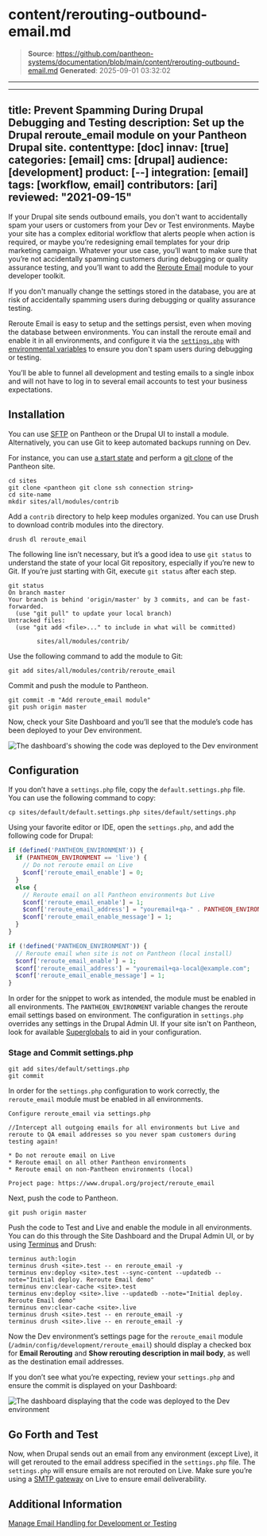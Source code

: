 # content/rerouting-outbound-email.md

> **Source**: https://github.com/pantheon-systems/documentation/blob/main/content/rerouting-outbound-email.md
> **Generated**: 2025-09-01 03:32:02

---

---
title: Prevent Spamming During Drupal Debugging and Testing
description: Set up the Drupal reroute_email module on your Pantheon Drupal site.
contenttype: [doc]
innav: [true]
categories: [email]
cms: [drupal]
audience: [development]
product: [--]
integration: [email]
tags: [workflow, email]
contributors: [ari]
reviewed: "2021-09-15"
---
If your Drupal site sends outbound emails, you don't want to accidentally spam your users or customers from your Dev or Test environments. Maybe your site has a complex editorial workflow that alerts people when action is required, or maybe you’re redesigning email templates for your drip marketing campaign. Whatever your use case, you’ll want to make sure that you’re not accidentally spamming customers during debugging or quality assurance testing, and you’ll want to add the [Reroute Email](https://www.drupal.org/project/reroute_email) module to your developer toolkit.

If you don't manually change the settings stored in the database, you are at risk of accidentally spamming users during debugging or quality assurance testing.

Reroute Email is easy to setup and the settings persist, even when moving the database between environments. You can install the reroute email and enable it in all environments, and configure it via the [`settings.php`](/guides/php/settings-php) with [environmental variables](/guides/environment-configuration/read-environment-config) to ensure you don't spam users during debugging or testing.

You’ll be able to funnel all development and testing emails to a single inbox and will not have to log in to several email accounts to test your business expectations.

## Installation

You can use [SFTP](/guides/sftp) on Pantheon or the Drupal UI to install a module. Alternatively, you can use Git to keep automated backups running on Dev.

For instance, you can use [a start state](/start-state/#import-an-existing-site) and perform a [git clone](/guides/git/git-config) of the Pantheon site.

```bash{promptUser: user}
cd sites
git clone <pantheon git clone ssh connection string>
cd site-name
mkdir sites/all/modules/contrib
```

Add a `contrib` directory to help keep modules organized. You can use Drush to download contrib modules into the directory.

```bash{promptUser: user}
drush dl reroute_email
```

The following line isn’t necessary, but it’s a good idea to use `git status` to understand the state of your local Git repository, especially if you’re new to Git. If you’re just starting with Git, execute `git status` after each step.

```bash{outputLines: 2-8}
git status
On branch master
Your branch is behind 'origin/master' by 3 commits, and can be fast-forwarded.
  (use "git pull" to update your local branch)
Untracked files:
  (use "git add <file>..." to include in what will be committed)

        sites/all/modules/contrib/
```

Use the following command to add the module to Git:

```bash{promptUser: user}
git add sites/all/modules/contrib/reroute_email
```

Commit and push the module to Pantheon.

```bash{promptUser: user}
git commit -m "Add reroute_email module"
git push origin master
```

Now, check your Site Dashboard and you’ll see that the module’s code has been deployed to your Dev environment.

![The dashboard's showing the code was deployed to the Dev environment](../images/dashboard/new-dashboard/2024/verify-reroute-email-dashboard-commits1.png)

## Configuration

If you don’t have a `settings.php` file, copy the `default.settings.php` file.  You can use the following command to copy:

```bash{promptUser: user}
cp sites/default/default.settings.php sites/default/settings.php
```

Using your favorite editor or IDE, open the `settings.php`, and add the following code for Drupal:

```php
if (defined('PANTHEON_ENVIRONMENT')) {
  if (PANTHEON_ENVIRONMENT == 'live') {
    // Do not reroute email on Live
    $conf['reroute_email_enable'] = 0;
  }
  else {
    // Reroute email on all Pantheon environments but Live
    $conf['reroute_email_enable'] = 1;
    $conf['reroute_email_address'] = "youremail+qa-" . PANTHEON_ENVIRONMENT . "@example.com";
    $conf['reroute_email_enable_message'] = 1;
  }
}

if (!defined('PANTHEON_ENVIRONMENT')) {
  // Reroute email when site is not on Pantheon (local install)
  $conf['reroute_email_enable'] = 1;
  $conf['reroute_email_address'] = "youremail+qa-local@example.com";
  $conf['reroute_email_enable_message'] = 1;
}
```
  
In order for the snippet to work as intended, the module must be enabled in all environments. The `PANTHEON_ENVIRONMENT` variable changes the reroute email settings based on environment. The configuration in `settings.php` overrides any settings in the Drupal Admin UI.  If your site isn't on Pantheon, look for available [Superglobals](https://secure.php.net/manual/en/language.variables.superglobals.php) to aid in your configuration.


### Stage and Commit settings.php

```bash{promptUser: user}
git add sites/default/settings.php
git commit
```

In order for the `settings.php` configuration to work correctly, the `reroute_email` module must be enabled in all environments.


```none
Configure reroute_email via settings.php

//Intercept all outgoing emails for all environments but Live and reroute to QA email addresses so you never spam customers during testing again!

* Do not reroute email on Live
* Reroute email on all other Pantheon environments
* Reroute email on non-Pantheon environments (local)

Project page: https://www.drupal.org/project/reroute_email
```

Next, push the code to Pantheon.

```bash{promptUser: user}
git push origin master
```

Push the code to Test and Live and enable the module in all environments.
You can do this through the Site Dashboard and the Drupal Admin UI, or by using [Terminus](/terminus) and Drush:

```bash{promptUser: user}
terminus auth:login
terminus drush <site>.test -- en reroute_email -y
terminus env:deploy <site>.test --sync-content --updatedb --note="Initial deploy. Reroute Email demo"
terminus env:clear-cache <site>.test
terminus env:deploy <site>.live --updatedb --note="Initial deploy. Reroute Email demo"
terminus env:clear-cache <site>.live
terminus drush <site>.test -- en reroute_email -y
terminus drush <site>.live -- en reroute_email -y
```

Now the Dev environment’s settings page for the `reroute_email` module (`/admin/config/development/reroute_email`) should display a checked box for **Email Rerouting** and **Show rerouting description in mail body**, as well as the destination email addresses. 

If you don’t see what you’re expecting, review your `settings.php` and ensure the commit is displayed on your Dashboard:

![The dashboard displaying that the code was deployed to the Dev environment](../images/dashboard/verify-reroute-email-dashboard-commits2.png)

## Go Forth and Test

Now, when Drupal sends out an email from any environment (except Live), it will get rerouted to the email address specified in the `settings.php` file. The `settings.php` will ensure emails are not rerouted on Live. Make sure you’re using a [SMTP gateway](/email/#outgoing-email) on Live to ensure email deliverability.


## Additional Information

[Manage Email Handling for Development or Testing](https://www.drupal.org/node/201981)
